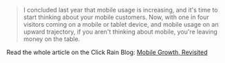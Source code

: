 > I concluded last year that mobile usage is increasing, and it's time to
> start thinking about your mobile customers. Now, with one in four visitors
> coming on a mobile or tablet device, and mobile usage on an upward
> trajectory, if you aren't thinking about mobile, you're leaving money on the
> table.

Read the whole article on the Click Rain Blog: [Mobile Growth, Revisited](http://clickrain.com/blog/mobile-growth-revisited/)
